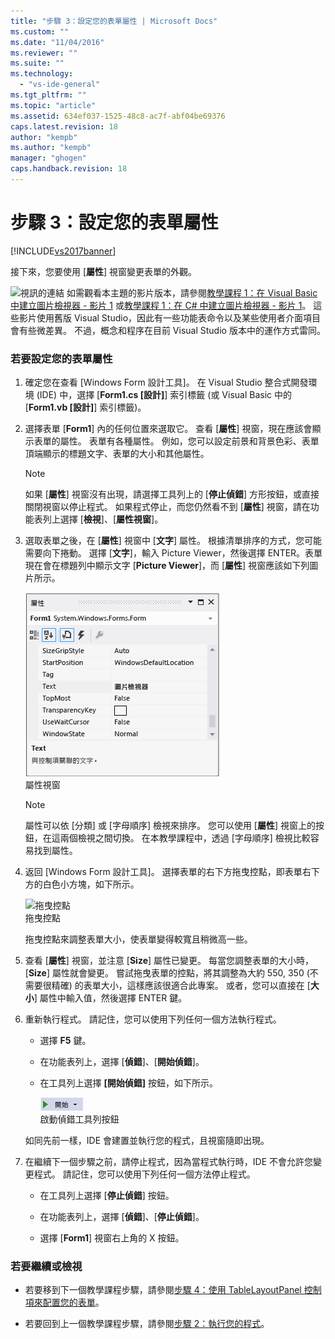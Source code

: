 ```yaml
---
title: "步驟 3：設定您的表單屬性 | Microsoft Docs"
ms.custom: ""
ms.date: "11/04/2016"
ms.reviewer: ""
ms.suite: ""
ms.technology: 
  - "vs-ide-general"
ms.tgt_pltfrm: ""
ms.topic: "article"
ms.assetid: 634ef037-1525-48c8-ac7f-abf04be69376
caps.latest.revision: 18
author: "kempb"
ms.author: "kempb"
manager: "ghogen"
caps.handback.revision: 18
---
```

# 步驟 3：設定您的表單屬性
[!INCLUDE[vs2017banner](../code-quality/includes/vs2017banner.md)]

接下來，您要使用 \[**屬性**\] 視窗變更表單的外觀。  
  
 ![視訊的連結](../data-tools/media/playvideo.png "PlayVideo") 如需觀看本主題的影片版本，請參閱[教學課程 1：在 Visual Basic 中建立圖片檢視器 \- 影片 1](http://go.microsoft.com/fwlink/?LinkId=205209) 或[教學課程 1：在 C\# 中建立圖片檢視器 \- 影片 1](http://go.microsoft.com/fwlink/?LinkId=205199)。  這些影片使用舊版 Visual Studio，因此有一些功能表命令以及某些使用者介面項目會有些微差異。  不過，概念和程序在目前 Visual Studio 版本中的運作方式雷同。  
  
### 若要設定您的表單屬性  
  
1.  確定您在查看 \[Windows Form 設計工具\]。  在 Visual Studio 整合式開發環境 \(IDE\) 中，選擇 \[**Form1.cs \[設計\]**\] 索引標籤 \(或 Visual Basic 中的 \[**Form1.vb \[設計\]**\] 索引標籤\)。  
  
2.  選擇表單 \[**Form1**\] 內的任何位置來選取它。  查看 \[**屬性**\] 視窗，現在應該會顯示表單的屬性。  表單有各種屬性。  例如，您可以設定前景和背景色彩、表單頂端顯示的標題文字、表單的大小和其他屬性。  
  
    > [!NOTE]
    >  如果 \[**屬性**\] 視窗沒有出現，請選擇工具列上的 \[**停止偵錯**\] 方形按鈕，或直接關閉視窗以停止程式。  如果程式停止，而您仍然看不到 \[**屬性**\] 視窗，請在功能表列上選擇 \[**檢視**\]、\[**屬性視窗**\]。  
  
3.  選取表單之後，在 \[**屬性**\] 視窗中 \[**文字**\] 屬性。  根據清單排序的方式，您可能需要向下捲動。  選擇 \[**文字**\]，輸入 Picture Viewer，然後選擇 ENTER。表單現在會在標題列中顯示文字 \[**Picture Viewer**\]，而 \[**屬性**\] 視窗應該如下列圖片所示。  
  
     ![屬性視窗](../ide/media/express_edittextproperty.png "Express\_EditTextProperty")  
屬性視窗  
  
    > [!NOTE]
    >  屬性可以依 \[分類\] 或 \[字母順序\] 檢視來排序。  您可以使用 \[**屬性**\] 視窗上的按鈕，在這兩個檢視之間切換。  在本教學課程中，透過 \[字母順序\] 檢視比較容易找到屬性。  
  
4.  返回 \[Windows Form 設計工具\]。  選擇表單的右下方拖曳控點，即表單右下方的白色小方塊，如下所示。  
  
     ![拖曳控點](../ide/media/express_bottomrt_drag.png "Express\_BottomRT\_Drag")  
拖曳控點  
  
     拖曳控點來調整表單大小，使表單變得較寬且稍微高一些。  
  
5.  查看 \[**屬性**\] 視窗，並注意 \[**Size**\] 屬性已變更。  每當您調整表單的大小時，\[**Size**\] 屬性就會變更。  嘗試拖曳表單的控點，將其調整為大約 550, 350 \(不需要很精確\) 的表單大小，這樣應該很適合此專案。  或者，您可以直接在 \[**大小**\] 屬性中輸入值，然後選擇 ENTER 鍵。  
  
6.  重新執行程式。  請記住，您可以使用下列任何一個方法執行程式。  
  
    -   選擇 **F5** 鍵。  
  
    -   在功能表列上，選擇 \[**偵錯**\]、\[**開始偵錯**\]。  
  
    -   在工具列上選擇 **\[開始偵錯\]** 按鈕，如下所示。  
  
         ![&#91;開始偵錯&#93; 工具列按鈕](../ide/media/express_icondebug.png "Express\_IconDebug")  
啟動偵錯工具列按鈕  
  
     如同先前一樣，IDE 會建置並執行您的程式，且視窗隨即出現。  
  
7.  在繼續下一個步驟之前，請停止程式，因為當程式執行時，IDE 不會允許您變更程式。  請記住，您可以使用下列任何一個方法停止程式。  
  
    -   在工具列上選擇 \[**停止偵錯**\] 按鈕。  
  
    -   在功能表列上，選擇 \[**偵錯**\]、\[**停止偵錯**\]。  
  
    -   選擇 \[**Form1**\] 視窗右上角的 X 按鈕。  
  
### 若要繼續或檢視  
  
-   若要移到下一個教學課程步驟，請參閱[步驟 4：使用 TableLayoutPanel 控制項來配置您的表單](../ide/step-4-lay-out-your-form-with-a-tablelayoutpanel-control.md)。  
  
-   若要回到上一個教學課程步驟，請參閱[步驟 2：執行您的程式](../ide/step-2-run-your-program.md)。